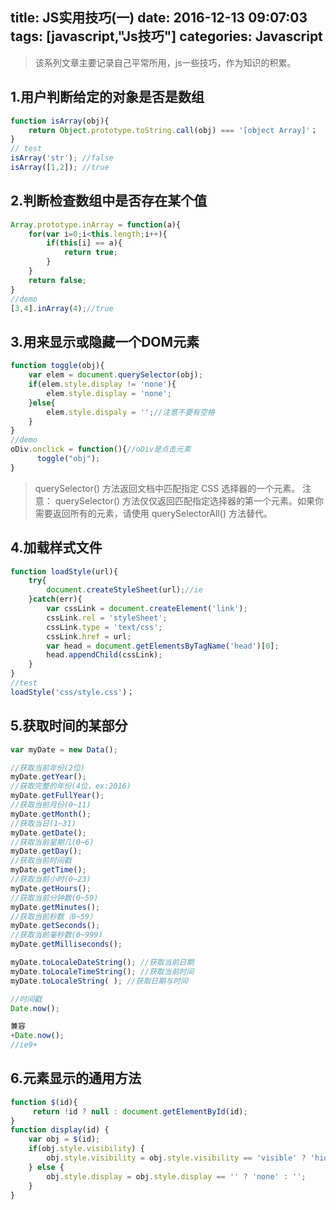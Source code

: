 title: JS实用技巧(一)
date: 2016-12-13 09:07:03
tags: [javascript,"Js技巧"]
categories: Javascript
---
> 该系列文章主要记录自己平常所用，js一些技巧，作为知识的积累。


<!-- more -->
## 1.用户判断给定的对象是否是数组
```javascript
function isArray(obj){
	return Object.prototype.toString.call(obj) === '[object Array]'；
}
// test
isArray('str'); //false
isArray([1,2]); //true
```

## 2.判断检查数组中是否存在某个值
```javascript
Array.prototype.inArray = function(a){
	for(var i=0;i<this.length;i++){
		if(this[i] == a){
			return true;
		}
	}
	return false;
}
//demo
[3,4].inArray(4);//true
```
## 3.用来显示或隐藏一个DOM元素
```javascript
function toggle(obj){
	var elem = document.querySelector(obj);
	if(elem.style.display != 'none'){
		elem.style.display = 'none';
	}else{
		elem.style.dispaly = '';//注意不要有空格
	}
}
//demo
oDiv.onclick = function(){//oDiv是点击元素
      toggle("obj");
}
```
> querySelector() 方法返回文档中匹配指定 CSS 选择器的一个元素。
注意： querySelector() 方法仅仅返回匹配指定选择器的第一个元素。如果你需要返回所有的元素，请使用 querySelectorAll() 方法替代。

## 4.加载样式文件
```javascript
function loadStyle(url){
	try{
		document.createStyleSheet(url);//ie
	}catch(err){
		var cssLink = document.createElement('link');
		cssLink.rel = 'styleSheet';
		cssLink.type = 'text/css';
		cssLink.href = url;
		var head = document.getElementsByTagName('head')[0];
		head.appendChild(cssLink);
	}
}
//test
loadStyle('css/style.css')；
```
## 5.获取时间的某部分
```javascript
var myDate = new Data();

//获取当前年份(2位)
myDate.getYear();
//获取完整的年份(4位，ex:2016)
myDate.getFullYear();
//获取当前月份(0~11)
myDate.getMonth();
//获取当日(1~31)
myDate.getDate();
//获取当前星期几(0~6)
myDate.getDay();
//获取当前时间戳
myDate.getTime();
//获取当前小时(0~23)
myDate.getHours();
//获取当前分钟数(0~59)
myDate.getMinutes();
//获取当前秒数（0~59）
myDate.getSeconds();
//获取当前毫秒数(0~999)
myDate.getMilliseconds();

myDate.toLocaleDateString(); //获取当前日期
myDate.toLocaleTimeString(); //获取当前时间
myDate.toLocaleString( ); //获取日期与时间

//时间戳
Date.now();

兼容
+Date.now();
//ie9+

```
## 6.元素显示的通用方法
```javascript
function $(id){
	 return !id ? null : document.getElementById(id);
}
function display(id) {
    var obj = $(id);
    if(obj.style.visibility) {
        obj.style.visibility = obj.style.visibility == 'visible' ? 'hidden' : 'visible';
    } else {
        obj.style.display = obj.style.display == '' ? 'none' : '';
    }
}
```


  [1]: http://oiukswkar.bkt.clouddn.com/Js-jq.jpg
